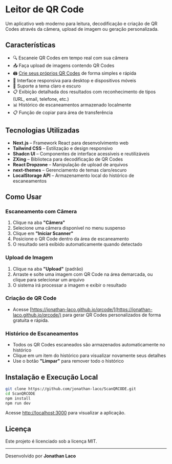 # Leitor de QR Code

Um aplicativo web moderno para leitura, decodificação e criação de QR Codes através da câmera, upload de imagem ou geração personalizada.

## Características

- 🔍 Escaneie QR Codes em tempo real com sua câmera
- 📤 Faça upload de imagens contendo QR Codes
- 🖨️ [Crie seus próprios QR Codes](https://jonathan-laco.github.io/qrcode/) de forma simples e rápida
- 📱 Interface responsiva para desktop e dispositivos móveis
- 🌙 Suporte a tema claro e escuro
- 📋 Exibição detalhada dos resultados com reconhecimento de tipos (URL, email, telefone, etc.)
- 📊 Histórico de escaneamentos armazenado localmente
- 📋 Função de copiar para área de transferência

## Tecnologias Utilizadas

- **Next.js** – Framework React para desenvolvimento web
- **Tailwind CSS** – Estilização e design responsivo
- **Shadcn UI** – Componentes de interface acessíveis e reutilizáveis
- **ZXing** – Biblioteca para decodificação de QR Codes
- **React Dropzone** – Manipulação de upload de arquivos
- **next-themes** – Gerenciamento de temas claro/escuro
- **LocalStorage API** – Armazenamento local do histórico de escaneamentos

## Como Usar

### Escaneamento com Câmera

1. Clique na aba **"Câmera"**
2. Selecione uma câmera disponível no menu suspenso
3. Clique em **"Iniciar Scanner"**
4. Posicione o QR Code dentro da área de escaneamento
5. O resultado será exibido automaticamente quando detectado

### Upload de Imagem

1. Clique na aba **"Upload"** (padrão)
2. Arraste e solte uma imagem com QR Code na área demarcada, ou clique para selecionar um arquivo
3. O sistema irá processar a imagem e exibir o resultado

### Criação de QR Code

- Acesse [https://jonathan-laco.github.io/qrcode/](https://jonathan-laco.github.io/qrcode/) para gerar QR Codes personalizados de forma gratuita e rápida.

### Histórico de Escaneamentos

- Todos os QR Codes escaneados são armazenados automaticamente no histórico
- Clique em um item do histórico para visualizar novamente seus detalhes
- Use o botão **"Limpar"** para remover todo o histórico

## Instalação e Execução Local

```bash
git clone https://github.com/jonathan-laco/ScanQRCODE.git
cd ScanQRCODE
npm install
npm run dev
```

Acesse [http://localhost:3000](http://localhost:3000) para visualizar a aplicação.

## Licença

Este projeto é licenciado sob a licença MIT.

---

Desenvolvido por **Jonathan Laco**
